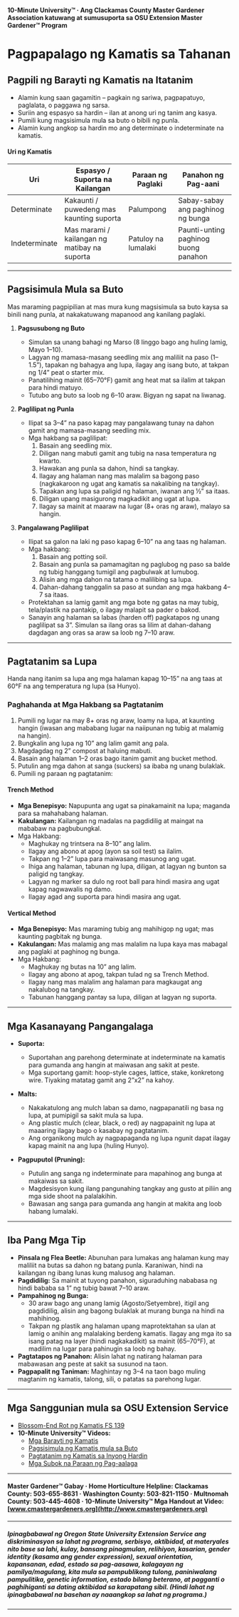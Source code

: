 #### 10-Minute University™ · Ang Clackamas County Master Gardener Association katuwang at sumusuporta sa OSU Extension Master Gardener™ Program

# Pagpapalago ng Kamatis sa Tahanan

## Pagpili ng Barayti ng Kamatis na Itatanim

- Alamin kung saan gagamitin – pagkain ng sariwa, pagpapatuyo, paglalata, o paggawa ng sarsa.
- Suriin ang espasyo sa hardin – ilan at anong uri ng tanim ang kasya.
- Pumili kung magsisimula mula sa buto o bibili ng punla.
- Alamin kung angkop sa hardin mo ang determinate o indeterminate na kamatis.

#### Uri ng Kamatis

| Uri           | Espasyo / Suporta na Kailangan       | Paraan ng Paglaki       | Panahon ng Pag-aani                 |
|---------------|--------------------------------------|-------------------------|-------------------------------------|
| Determinate   | Kakaunti / puwedeng mas kaunting suporta | Palumpong              | Sabay-sabay ang paghinog ng bunga   |
| Indeterminate | Mas marami / kailangan ng matibay na suporta | Patuloy na lumalaki    | Paunti-unting paghinog buong panahon|

---

## Pagsisimula Mula sa Buto

Mas maraming pagpipilian at mas mura kung magsisimula sa buto kaysa sa binili nang punla, at nakakatuwang mapanood ang kanilang paglaki.

1. **Pagsusubong ng Buto**
   - Simulan sa unang bahagi ng Marso (8 linggo bago ang huling lamig, Mayo 1–10).
   - Lagyan ng mamasa-masang seedling mix ang maliliit na paso (1–1.5”), tapakan ng bahagya ang lupa, ilagay ang isang buto, at takpan ng 1/4” peat o starter mix.
   - Panatilihing mainit (65–70°F) gamit ang heat mat sa ilalim at takpan para hindi matuyo.
   - Tutubo ang buto sa loob ng 6–10 araw. Bigyan ng sapat na liwanag.

2. **Paglilipat ng Punla**
   - Ilipat sa 3–4” na paso kapag may pangalawang tunay na dahon gamit ang mamasa-masang seedling mix.
   - Mga hakbang sa paglilipat:
     1. Basain ang seedling mix.
     2. Diligan nang mabuti gamit ang tubig na nasa temperatura ng kwarto.
     3. Hawakan ang punla sa dahon, hindi sa tangkay.
     4. Ilagay ang halaman nang mas malalim sa bagong paso (nagkakaroon ng ugat ang kamatis sa nakalibing na tangkay).
     5. Tapakan ang lupa sa paligid ng halaman, iwanan ang ½” sa itaas.
     6. Diligan upang masigurong magkadikit ang ugat at lupa.
     7. Ilagay sa mainit at maaraw na lugar (8+ oras ng araw), malayo sa hangin.

3. **Pangalawang Paglilipat**
   - Ilipat sa galon na laki ng paso kapag 6–10” na ang taas ng halaman.
   - Mga hakbang:
     1. Basain ang potting soil.
     2. Basain ang punla sa pamamagitan ng paglubog ng paso sa balde ng tubig hanggang tumigil ang pagbulwak at lumubog.
     3. Alisin ang mga dahon na tatama o malilibing sa lupa.
     4. Dahan-dahang tanggalin sa paso at sundan ang mga hakbang 4–7 sa itaas.
   - Protektahan sa lamig gamit ang mga bote ng gatas na may tubig, tela/plastik na pantakip, o ilagay malapit sa pader o bakod.
   - Sanayin ang halaman sa labas (harden off) pagkatapos ng unang paglilipat sa 3”. Simulan sa ilang oras sa lilim at dahan-dahang dagdagan ang oras sa araw sa loob ng 7–10 araw.

---

## Pagtatanim sa Lupa

Handa nang itanim sa lupa ang mga halaman kapag 10–15” na ang taas at 60°F na ang temperatura ng lupa (sa Hunyo).

### Paghahanda at Mga Hakbang sa Pagtatanim

1. Pumili ng lugar na may 8+ oras ng araw, loamy na lupa, at kaunting hangin (iwasan ang mababang lugar na naiipunan ng tubig at malamig na hangin).
2. Bungkalin ang lupa ng 10” ang lalim gamit ang pala.
3. Magdagdag ng 2” compost at haluing mabuti.
4. Basain ang halaman 1–2 oras bago itanim gamit ang bucket method.
5. Putulin ang mga dahon at sanga (suckers) sa ibaba ng unang bulaklak.
6. Pumili ng paraan ng pagtatanim:

#### Trench Method

- **Mga Benepisyo:** Napupunta ang ugat sa pinakamainit na lupa; maganda para sa mahahabang halaman.
- **Kakulangan:** Kailangan ng madalas na pagdidilig at maingat na mababaw na pagbubungkal.
- Mga Hakbang:
  - Maghukay ng trintsera na 8–10” ang lalim.
  - Ilagay ang abono at apog (ayon sa soil test) sa ilalim.
  - Takpan ng 1–2” lupa para maiwasang masunog ang ugat.
  - Ihiga ang halaman, tabunan ng lupa, diligan, at lagyan ng bunton sa paligid ng tangkay.
  - Lagyan ng marker sa dulo ng root ball para hindi masira ang ugat kapag nagwawalis ng damo.
  - Ilagay agad ang suporta para hindi masira ang ugat.

#### Vertical Method

- **Mga Benepisyo:** Mas maraming tubig ang mahihigop ng ugat; mas kaunting pagbitak ng bunga.
- **Kakulangan:** Mas malamig ang mas malalim na lupa kaya mas mabagal ang paglaki at paghinog ng bunga.
- Mga Hakbang:
  - Maghukay ng butas na 10” ang lalim.
  - Ilagay ang abono at apog, takpan tulad ng sa Trench Method.
  - Ilagay nang mas malalim ang halaman para magkaugat ang nakalubog na tangkay.
  - Tabunan hanggang pantay sa lupa, diligan at lagyan ng suporta.

---

## Mga Kasanayang Pangangalaga

- **Suporta:**
  - Suportahan ang parehong determinate at indeterminate na kamatis para gumanda ang hangin at maiwasan ang sakit at peste.
  - Mga suportang gamit: hoop-style cages, lattice, stake, konkretong wire. Tiyaking matatag gamit ang 2”x2” na kahoy.

- **Malts:**
  - Nakakatulong ang mulch laban sa damo, nagpapanatili ng basa ng lupa, at pumipigil sa sakit mula sa lupa.
  - Ang plastic mulch (clear, black, o red) ay nagpapainit ng lupa at maaaring ilagay bago o kasabay ng pagtatanim.
  - Ang organikong mulch ay nagpapaganda ng lupa ngunit dapat ilagay kapag mainit na ang lupa (huling Hunyo).

- **Pagpuputol (Pruning):**
  - Putulin ang sanga ng indeterminate para mapahinog ang bunga at makaiwas sa sakit.
  - Magdesisyon kung ilang pangunahing tangkay ang gusto at piliin ang mga side shoot na palalakihin.
  - Bawasan ang sanga para gumanda ang hangin at makita ang loob habang lumalaki.

---

## Iba Pang Mga Tip

- **Pinsala ng Flea Beetle:** Abunuhan para lumakas ang halaman kung may maliliit na butas sa dahon ng batang punla. Karaniwan, hindi na kailangan ng ibang lunas kung malusog ang halaman.
- **Pagdidilig:** Sa mainit at tuyong panahon, siguraduhing nababasa ng hindi bababa sa 1” ng tubig bawat 7–10 araw.
- **Pampahinog ng Bunga:**
  - 30 araw bago ang unang lamig (Agosto/Setyembre), itigil ang pagdidilig, alisin ang bagong bulaklak at murang bunga na hindi na mahihinog.
  - Takpan ng plastik ang halaman upang maprotektahan sa ulan at lamig o anihin ang malalaking berdeng kamatis. Ilagay ang mga ito sa isang patag na layer (hindi nagkakadikit) sa mainit (65–70°F), at madilim na lugar para pahinugin sa loob ng bahay.
- **Pagtatapos ng Panahon:** Alisin lahat ng natirang halaman para mabawasan ang peste at sakit sa susunod na taon.
- **Pagpapalit ng Taniman:** Maghintay ng 3–4 na taon bago muling magtanim ng kamatis, talong, sili, o patatas sa parehong lugar.

---

## Mga Sanggunian mula sa OSU Extension Service

- [Blossom-End Rot ng Kamatis FS 139](http://catalog.extension.oregonstate.edu/)
- **10-Minute University™ Videos:**
  - [Mga Barayti ng Kamatis](https://www.youtube.com/watch?v=K0Sl3YWDazo)
  - [Pagsisimula ng Kamatis mula sa Buto](https://www.youtube.com/watch?v=Zs0lZNMIuzA)
  - [Pagtatanim ng Kamatis sa Inyong Hardin](https://www.youtube.com/watch?v=Pucpx5fuKdk)
  - [Mga Subok na Paraan ng Pag-aalaga](https://www.youtube.com/watch?v=lpVBg-e_1vE)

---

#### Master Gardener™ Gabay · Home Horticulture Helpline: Clackamas County: 503-655-8631 · Washington County: 503-821-1150 · Multnomah County: 503-445-4608 · 10-Minute University™ Mga Handout at Video: [www.cmastergardeners.org](http://www.cmastergardeners.org)

---

##### Ipinagbabawal ng Oregon State University Extension Service ang diskriminasyon sa lahat ng programa, serbisyo, aktibidad, at materyales nito base sa lahi, kulay, bansang pinagmulan, relihiyon, kasarian, gender identity (kasama ang gender expression), sexual orientation, kapansanan, edad, estado sa pag-aasawa, kalagayan ng pamilya/magulang, kita mula sa pampublikong tulong, paniniwalang pampulitika, genetic information, estado bilang beterano, at pagganti o paghihiganti sa dating aktibidad sa karapatang sibil. (Hindi lahat ng ipinagbabawal na basehan ay naaangkop sa lahat ng programa.)
---